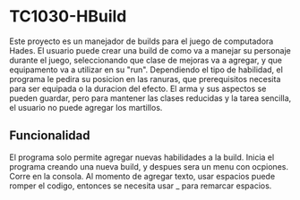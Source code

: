 # TC1030-HBuild
Este proyecto es un manejador de builds para el juego de computadora Hades. El usuario puede crear una build de como va a manejar su personaje durante el juego, seleccionando que clase de mejoras va a agregar, y que equipamento va a utilizar en su "run". Dependiendo el tipo de habilidad, el programa le pedira su posicion en las ranuras, que prerequisitos necesita para ser equipada o la duracion del efecto. El arma y sus aspectos se pueden guardar, pero para mantener las clases reducidas y la tarea sencilla, el usuario no puede agregar los martillos. 

## Funcionalidad
El programa solo permite agregar nuevas habilidades a la build. Inicia el programa creando una nueva build, y despues sera un menu con ocpiones. Corre en la consola. Al momento de agregar texto, usar espacios puede romper el codigo, entonces se necesita usar _ para remarcar espacios.
